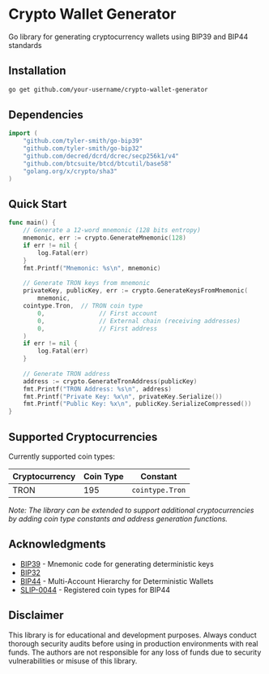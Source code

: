 # Crypto Wallet Generator

Go library for generating cryptocurrency wallets using BIP39 and BIP44 standards

## Installation

```bash
go get github.com/your-username/crypto-wallet-generator
```

## Dependencies

```go
import (
    "github.com/tyler-smith/go-bip39"
    "github.com/tyler-smith/go-bip32"
    "github.com/decred/dcrd/dcrec/secp256k1/v4"
    "github.com/btcsuite/btcd/btcutil/base58"
    "golang.org/x/crypto/sha3"
)
```

## Quick Start

```go
func main() {
    // Generate a 12-word mnemonic (128 bits entropy)
    mnemonic, err := crypto.GenerateMnemonic(128)
    if err != nil {
        log.Fatal(err)
    }
    fmt.Printf("Mnemonic: %s\n", mnemonic)
    
    // Generate TRON keys from mnemonic
    privateKey, publicKey, err := crypto.GenerateKeysFromMnemonic(
        mnemonic,
	cointype.Tron,  // TRON coin type
        0,               // First account
        0,               // External chain (receiving addresses)
        0,               // First address
    )
    if err != nil {
        log.Fatal(err)
    }
    
    // Generate TRON address
    address := crypto.GenerateTronAddress(publicKey)
    fmt.Printf("TRON Address: %s\n", address)
    fmt.Printf("Private Key: %x\n", privateKey.Serialize())
    fmt.Printf("Public Key: %x\n", publicKey.SerializeCompressed())
}
```

## Supported Cryptocurrencies

Currently supported coin types:

| Cryptocurrency | Coin Type | Constant |
|---------------|-----------|----------|
| TRON          | 195       | `cointype.Tron` |

*Note: The library can be extended to support additional cryptocurrencies by adding coin type constants and address generation functions.*

## Acknowledgments

- [BIP39](https://github.com/bitcoin/bips/blob/master/bip-0039.mediawiki) - Mnemonic code for generating deterministic keys
- [BIP32](https://github.com/bitcoin/bips/blob/master/bip-0032/derivation.png)
- [BIP44](https://github.com/bitcoin/bips/blob/master/bip-0044.mediawiki) - Multi-Account Hierarchy for Deterministic Wallets
- [SLIP-0044](https://github.com/satoshilabs/slips/blob/master/slip-0044.md) - Registered coin types for BIP44

## Disclaimer

This library is for educational and development purposes. Always conduct thorough security audits before using in production environments with real funds. The authors are not responsible for any loss of funds due to security vulnerabilities or misuse of this library.

